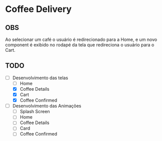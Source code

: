 # Coffee Delivery

## OBS

Ao selecionar um café o usuário é redirecionado para a Home, e um novo component é exibido no rodapé da tela que redireciona o usuário para o Cart.

## TODO

- [ ] Desenvolvimento das telas
  - [ ] Home
  - [X] Coffee Details
  - [X] Cart
  - [X] Coffee Confirmed

- [ ] Desenvolvimento das Animações
  - [ ] Splash Screen
  - [ ] Home
  - [ ] Coffee Details
  - [ ] Card
  - [ ] Coffee Confirmed
